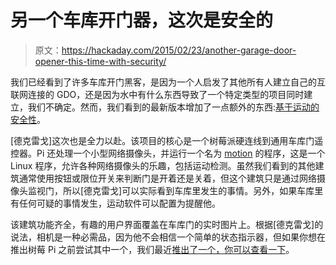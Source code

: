 # 另一个车库开门器，这次是安全的

> 原文：<https://hackaday.com/2015/02/23/another-garage-door-opener-this-time-with-security/>

我们已经看到了许多车库开门黑客，是因为一个人启发了其他所有人建立自己的互联网连接的 GDO，还是因为水中有什么东西导致了一个特定类型的项目同时建立，我们不确定。然而，我们看到的最新版本增加了一点额外的东西:[基于运动的安全性](http://hackaday.io/project/2049-garage-security)。

[德克雷戈]这次也是全力以赴。该项目的核心是一个树莓派硬连线到通用车库门遥控器。Pi 还处理一个小型网络摄像头，并运行一个名为 [motion](http://www.lavrsen.dk/foswiki/bin/view/Motion/WebHome) 的程序，这是一个 Linux 程序，允许各种网络摄像头的乐趣，包括运动检测。虽然我们看到的其他建筑通常使用按钮或限位开关来判断门是开着还是关着，但这个建筑只是通过网络摄像头监视门，所以[德克雷戈]可以实际看到车库里发生的事情。另外，如果车库里有任何可疑的事情发生，运动软件可以配置为提醒他。

该建筑功能齐全，有趣的用户界面覆盖在车库门的实时图片上。根据[德克雷戈]的说法，相机是一种必需品，因为他不会相信一个简单的状态指示器，但如果你想在推出树莓 Pi 之前尝试其中一个，我们最近[推出了一个，你可以查看一下](http://hackaday.com/2015/02/17/automatic-garage-door-opener-takes-the-cake/)。